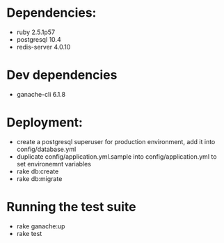 # Dependencies:

* ruby 2.5.1p57
* postgresql 10.4
* redis-server 4.0.10

# Dev dependencies

* ganache-cli 6.1.8

# Deployment:

* create a postgresql superuser for production environment, add it into config/database.yml
* duplicate config/application.yml.sample into config/application.yml to set environemnt variables
* rake db:create
* rake db:migrate

# Running the test suite

* rake ganache:up
* rake test
